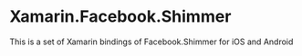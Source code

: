 # Xamarin.Facebook.Shimmer
This is a set of Xamarin bindings of Facebook.Shimmer for iOS and Android
